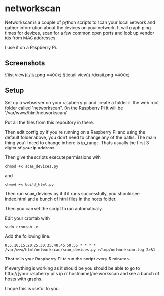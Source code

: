 # networkscan
Networkscan is a couple of python scripts to scan your local network and gather information about the devices on your network.
It will graph ping times for devices, scan for a few common open ports and look up vendor ids from MAC addresses.

I use it on a Raspberry Pi.

## Screenshots
![list view](./list.png =400x)
![detail view](./detail.png =400x)

## Setup
Set up a webserver on your raspberry pi and create a folder in the web root folder called "networkscan". On the Raspberry Pi it will be '/var/www/html/networkscan/'

Put all the files from this repository in there.

Then edit config.py
if you're running on a Raspberry Pi and using the default folder above, you don't need to change any of the paths.
The main thing you'll need to change in here is ip_range. Thats usually the first 3 digits of your ip address.

Then give the scripts execute permissions with 
	
	chmod +x scan_devices.py
and

	chmod +x build_html.py

Then run scan_devices.py if if it runs successfully, you should see index.html and a bunch of html files in the hosts folder.

Then you can set the script to run automatically.

Edit your crontab with 

	sudo crontab -e

Add the following line.

	0,5,10,15,20,25,30,35,40,45,50,55 * * * * /var/www/html/networkscan/scan_devices.py >/tmp/networkscan.log 2>&1

That tells your Raspberry Pi to run the script every 5 minutes.

If everything is working as it should be you should be able to go to http://[your raspberry pi's ip or hostname]/networkscan and see a bunch of hosts with graphs.

I hope this is useful to you.
